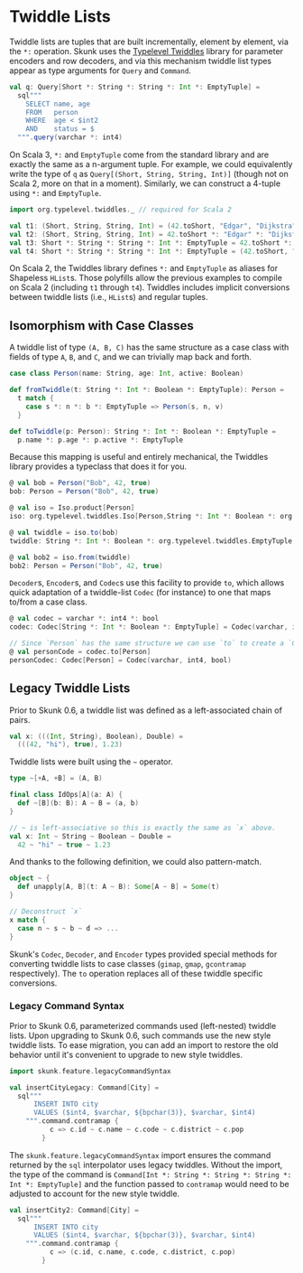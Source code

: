 # Twiddle Lists

Twiddle lists are tuples that are built incrementally, element by element, via the `*:` operation. Skunk uses the [Typelevel Twiddles](https://github.com/typelevel/twiddles) library for parameter encoders and row decoders, and via this mechanism twiddle list types appear as type arguments for `Query` and `Command`.

```scala
val q: Query[Short *: String *: String *: Int *: EmptyTuple] =
  sql"""
    SELECT name, age
    FROM   person
    WHERE  age < $int2
    AND    status = $
  """.query(varchar *: int4)
```

On Scala 3, `*:` and `EmptyTuple` come from the standard library and are exactly the same as a n-argument tuple. For example, we could equivalently write the type of `q` as `Query[(Short, String, String, Int)]` (though not on Scala 2, more on that in a moment). Similarly, we can construct a 4-tuple using `*:` and `EmptyTuple`.

```scala
import org.typelevel.twiddles._ // required for Scala 2

val t1: (Short, String, String, Int) = (42.toShort, "Edgar", "Dijkstra", 100)
val t2: (Short, String, String, Int) = 42.toShort *: "Edgar" *: "Dijkstra" *: 100 *: EmptyTuple
val t3: Short *: String *: String *: Int *: EmptyTuple = 42.toShort *: "Edgar" *: "Dijkstra" *: 100 *: EmptyTuple
val t4: Short *: String *: String *: Int *: EmptyTuple = (42.toShort, "Edgar", "Dijkstra", 100)
```

On Scala 2, the Twiddles library defines `*:` and `EmptyTuple` as aliases for Shapeless `HList`s. Those polyfills allow the previous examples to compile on Scala 2 (including `t1` through `t4`). Twiddles includes implicit conversions between twiddle lists (i.e., `HList`s) and regular tuples.

## Isomorphism with Case Classes

A twiddle list of type `(A, B, C)` has the same structure as a case class with fields of type `A`, `B`, and `C`, and we can trivially map back and forth.

```scala
case class Person(name: String, age: Int, active: Boolean)

def fromTwiddle(t: String *: Int *: Boolean *: EmptyTuple): Person =
  t match {
    case s *: n *: b *: EmptyTuple => Person(s, n, v)
  }

def toTwiddle(p: Person): String *: Int *: Boolean *: EmptyTuple =
  p.name *: p.age *: p.active *: EmptyTuple
```

Because this mapping is useful and entirely mechanical, the Twiddles library provides a typeclass that does it for you.

```scala
@ val bob = Person("Bob", 42, true)
bob: Person = Person("Bob", 42, true)

@ val iso = Iso.product[Person]
iso: org.typelevel.twiddles.Iso[Person,String *: Int *: Boolean *: org.typelevel.twiddles.EmptyTuple] = org.typelevel.twiddles.Iso$$anon$1@84d9646

@ val twiddle = iso.to(bob)
twiddle: String *: Int *: Boolean *: org.typelevel.twiddles.EmptyTuple = Bob :: 42 :: true :: HNil

@ val bob2 = iso.from(twiddle)
bob2: Person = Person("Bob", 42, true)
```

`Decoder`s, `Encoder`s, and `Codec`s use this facility to provide `to`, which allows quick adaptation of a twiddle-list `Codec` (for instance) to one that maps to/from a case class.

```scala
@ val codec = varchar *: int4 *: bool
codec: Codec[String *: Int *: Boolean *: EmptyTuple] = Codec(varchar, int4, bool)

// Since `Person` has the same structure we can use `to` to create a `Codec[Person]`
@ val personCode = codec.to[Person]
personCodec: Codec[Person] = Codec(varchar, int4, bool)
```

## Legacy Twiddle Lists

Prior to Skunk 0.6, a twiddle list was defined as a left-associated chain of pairs.

```scala
val x: (((Int, String), Boolean), Double) =
  (((42, "hi"), true), 1.23)
```

Twiddle lists were built using the `~` operator.

```scala
type ~[+A, +B] = (A, B)

final class IdOps[A](a: A) {
  def ~[B](b: B): A ~ B = (a, b)
}

// ~ is left-associative so this is exactly the same as `x` above.
val x: Int ~ String ~ Boolean ~ Double =
  42 ~ "hi" ~ true ~ 1.23
```

And thanks to the following definition, we could also pattern-match.

```scala
object ~ {
  def unapply[A, B](t: A ~ B): Some[A ~ B] = Some(t)
}

// Deconstruct `x`
x match {
  case n ~ s ~ b ~ d => ...
}
```

Skunk's `Codec`, `Decoder`, and `Encoder` types provided special methods for converting twiddle lists to case classes (`gimap`, `gmap`, `gcontramap` respectively). The `to` operation replaces all of these twiddle specific conversions.

### Legacy Command Syntax

Prior to Skunk 0.6, parameterized commands used (left-nested) twiddle lists. Upon upgrading to Skunk 0.6, such commands use the new style twiddle lists. To ease migration, you can add an import to restore the old behavior until it's convenient to upgrade to new style twiddles.

```scala
import skunk.feature.legacyCommandSyntax

val insertCityLegacy: Command[City] =
  sql"""
      INSERT INTO city
      VALUES ($int4, $varchar, ${bpchar(3)}, $varchar, $int4)
    """.command.contramap {
          c => c.id ~ c.name ~ c.code ~ c.district ~ c.pop
        }
```

The `skunk.feature.legacyCommandSyntax` import ensures the command returned by the `sql` interpolator uses legacy twiddles. Without the import, the type of the command is `Command[Int *: String *: String *: String *: Int *: EmptyTuple]` and the function passed to `contramap` would need to be adjusted to account for the new style twiddle.

```scala
val insertCity2: Command[City] =
  sql"""
      INSERT INTO city
      VALUES ($int4, $varchar, ${bpchar(3)}, $varchar, $int4)
    """.command.contramap {
          c => (c.id, c.name, c.code, c.district, c.pop)
        }
```
